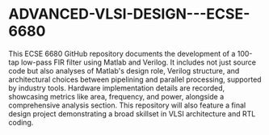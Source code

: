 # ADVANCED-VLSI-DESIGN---ECSE-6680
This ECSE 6680 GitHub repository documents the development of a 100-tap low-pass FIR filter using Matlab and Verilog. It includes not just source code but also analyses of Matlab's design role, Verilog structure, and architectural choices between pipelining and parallel processing, supported by industry tools. Hardware implementation details are recorded, showcasing metrics like area, frequency, and power, alongside a comprehensive analysis section. This repository  will also feature a final design project demonstrating a broad skillset in VLSI architecture and RTL coding.
